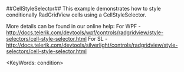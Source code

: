##CellStyleSelector##
This example demonstrates how to style conditionally RadGridView cells using a CellStyleSelector.

More details can be found in our online help:
For WPF - http://docs.telerik.com/devtools/wpf/controls/radgridview/style-selectors/cell-style-selector.html
For SL - http://docs.telerik.com/devtools/silverlight/controls/radgridview/style-selectors/cell-style-selector.html

<KeyWords: condition>